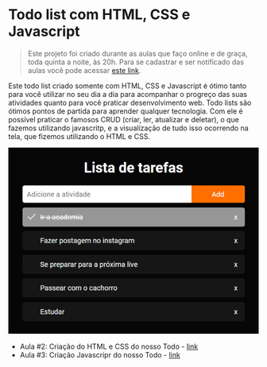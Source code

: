 # Todo list com HTML, CSS e Javascript

> Este projeto foi criado durante as aulas que faço online e de graça, toda quinta a noite, às 20h. 
> Para se cadastrar e ser notificado das aulas você pode acessar [este link](https://jornadaweb.com/).

Este todo list criado somente com HTML, CSS e Javascript é ótimo tanto para você utilizar no seu dia a dia para acompanhar o progreço das suas atividades quanto para você praticar desenvolvimento web. Todo lists são ótimos pontos de partida para aprender qualquer tecnologia. Com ele é possível praticar o famosos CRUD (criar, ler, atualizar e deletar), o que fazemos utilizando javascritp, e a visualização de tudo isso ocorrendo na tela, que fizemos utilizando o HTML e CSS.

![Todo list](./assets/todolist.png)

- Aula #2: Criação do HTML e CSS do nosso Todo - [link](https://www.youtube.com/watch?v=VeZ4H9qiW6o)
- Aula #3: Criação Javascripr do nosso Todo - [link](https://www.youtube.com/watch?v=MmLvHQTKDj0&t=2756s)